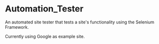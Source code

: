 # Automation_Tester
 An automated site tester that tests a site's functionality using the Selenium Framework.
 
 Currently using Google as example site.

